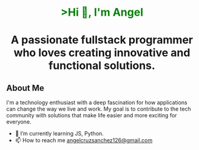 <h1 align="center" color="green" <span style="color:green;">>Hi 👋, I'm Angel</h1>
<h1 align="center">A passionate fullstack programmer who loves creating innovative and functional solutions. </h1>                     


## About Me

I'm a technology enthusiast with a deep fascination for how applications can change the way we live and work. My goal is to contribute to the tech community with solutions that make life easier and more exciting for everyone.



- 🌱 I’m currently learning JS, Python.
- 📫 How to reach me angelcruzsanchez126@gmail.com

<!---
angelcruz07/angelcruz07 is a ✨ special ✨ repository because its `README.md` (this file) appears on your GitHub profile.
You can click the Preview link to take a look at your changes.
--->
